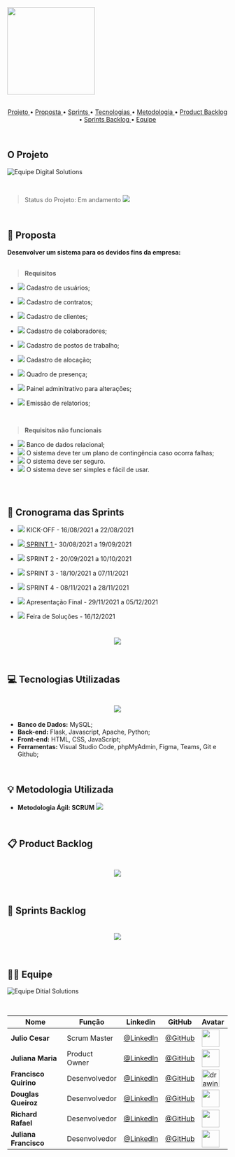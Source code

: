 <img src = "./readme/Logo.png"  width="200"/>

<br>
<br>
<p align="center">
  <a href ="#o-projeto"> Projeto </a>  • 
  <a href ="#dart-proposta"> Proposta </a>  • 
  <a href ="#calendar-cronograma-das-sprints"> Sprints </a>  • 
  <a href ="#computer-tecnologias-utilizadas"> Tecnologias </a>  • 
  <a href ="#bulb-metodologia-utilizada"> Metodologia </a>  • 
  <a href ="#product-backlog">Product Backlog </a>  •
    <a href ="#sprints-backlog">Sprints Backlog </a>  •
  <a href ="#equipe"> Equipe </a> 
</p>

<br>

## O Projeto

![Equipe Digital Solutions](./readme/objetivo.png "Objetivo Equipe Digital Solutions")

<br>

> Status do Projeto: Em andamento <img src = "./readme/Works-in-progress-icon.png" />

<br>

## :dart: Proposta

**Desenvolver um sistema para os devidos fins da empresa:**<br><br>

> **Requisitos**

- <img src = "./readme/a_fazer.jpeg" /> Cadastro de usuários;
- <img src = "./readme/a_fazer.jpeg" /> Cadastro de contratos;
- <img src = "./readme/a_fazer.jpeg" /> Cadastro de clientes;
- <img src = "./readme/a_fazer.jpeg" /> Cadastro de colaboradores;
- <img src = "./readme/a_fazer.jpeg" /> Cadastro de postos de trabalho;
- <img src = "./readme/a_fazer.jpeg" /> Cadastro de alocação;
- <img src = "./readme/a_fazer.jpeg" /> Quadro de presença;
- <img src = "./readme/a_fazer.jpeg" /> Painel adminitrativo para alterações;
- <img src = "./readme/a_fazer.jpeg" /> Emissão de relatorios;

  <br>

> **Requisitos não funcionais**

- <img src = "./readme/a_fazer.jpeg" /> Banco de dados relacional;
- <img src = "./readme/a_fazer.jpeg" /> O sistema deve ter um plano de contingência caso ocorra falhas;
- <img src = "./readme/a_fazer.jpeg" /> O sistema deve ser seguro.
- <img src = "./readme/a_fazer.jpeg" /> O sistema deve ser simples e fácil de usar.

<br><br>

## :calendar: Cronograma das Sprints

- <img src = "./readme/feito.jpeg" /> KICK-OFF - 16/08/2021 a 22/08/2021

- <img src = "./readme/a_fazer.jpeg" />[ SPRINT 1 ](https://github.com/Grupo1API/Projeto-Jet-Soft/tree/dev-jet/readme/sprint-1) - 30/08/2021 a 19/09/2021

- <img src = "./readme/a_fazer.jpeg" /> SPRINT 2 - 20/09/2021 a 10/10/2021

- <img src = "./readme/a_fazer.jpeg" /> SPRINT 3 - 18/10/2021 a 07/11/2021

- <img src = "./readme/a_fazer.jpeg" /> SPRINT 4 - 08/11/2021 a 28/11/2021

- <img src = "./readme/a_fazer.jpeg" /> Apresentação Final - 29/11/2021 a 05/12/2021

- <img src = "./readme/a_fazer.jpeg" /> Feira de Soluções - 16/12/2021

<h1 align="center"> <img src = "./readme/cronograma.png"/></h1>

<br>

## :computer: Tecnologias Utilizadas

<h1 align="center"> <img src = "./readme/tecnologias.png"/></h1>

- **Banco de Dados:** MySQL;
- **Back-end:** Flask, Javascript, Apache, Python;
- **Front-end:** HTML, CSS, JavaScript;
- **Ferramentas:** Visual Studio Code, phpMyAdmin, Figma, Teams, Git e Github;

<br>

## :bulb: Metodologia Utilizada

- **Metodologia Ágil: SCRUM**
  <img src = "./readme/metodologia.png" /></h1>

<br>

## 📋 Product Backlog

<h1 align="center"> <img src = "./readme/Backlog.png" /></h1>

<br>

## 📝 Sprints Backlog

<h1 align="center"> <img src = "./readme/sprint-1/sprint_backlog.png" /></h1>

<br>

## 👨‍💻 Equipe

![Equipe Ditial Solutions](/readme/time.gif "Apresentação Equipe Digital Solutions")

<br>

| Nome                  | Função        | Linkedin                                                                 | GitHub                                         | Avatar                                                          |
| --------------------- | ------------- | ------------------------------------------------------------------------ | ---------------------------------------------- | --------------------------------------------------------------- |
| **Julio Cesar**       | Scrum Master  | [@LinkedIn](https://www.linkedin.com/in/juliocesar2811/)                 | [@GitHub](https://github.com/juliocesar1316)   | <img src = "./readme/julio.jpeg" width="40" >                   |
| **Juliana Maria**     | Product Owner | [@LinkedIn](https://www.linkedin.com/in/juliana-maria-a0b0a0124)         | [@GitHub](https://github.com/JulianaMaria-Lab) | <img src = "./readme/juliana maria.jpeg" width="40">            |
| **Francisco Quirino** | Desenvolvedor | [@LinkedIn](https://www.linkedin.com/in/francisco-quirino-4087281b1)     | [@GitHub](https://github.com/ciscoquirino)     | <img src = "./readme/francisco.jpeg" alt="drawing" width="40" > |
| **Douglas Queiroz**   | Desenvolvedor | [@LinkedIn](https://www.linkedin.com/in/douglas-queiroz-3b9a72212/)      | [@GitHub](https://github.com/douglaswe)        | <img src = "./readme/douglas.jpeg" width="40">                  |
| **Richard Rafael**    | Desenvolvedor | [@LinkedIn](https://www.linkedin.com/mwlite/in/richard-soares-002195221) | [@GitHub](https://github.com/Richardrafael)    | <img src = "./readme/richard.jpeg" width="40">                  |
| **Juliana Francisco** | Desenvolvedor | [@LinkedIn](https://www.linkedin.com/in/juliana-francisco-433a4492/)     | [@GitHub](https://github.com/juliana-oss)      | <img src = "./readme/juliana gloria.jpeg" width="40">           |

<br>

